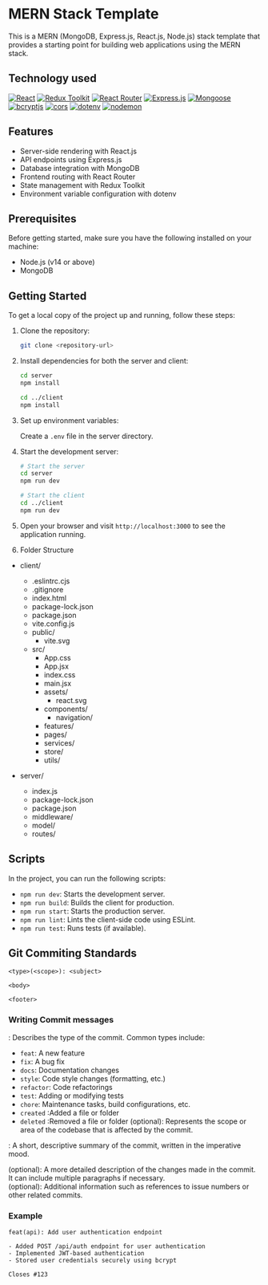 # MERN Stack Template

This is a MERN (MongoDB, Express.js, React.js, Node.js) stack template that provides a starting point for building web applications using the MERN stack.

## Technology used

[![React](https://img.shields.io/badge/React-18.2.0-blue)](https://reactjs.org/)
[![Redux Toolkit](https://img.shields.io/badge/Redux%20Toolkit-1.9.5-purple)](https://redux-toolkit.js.org/)
[![React Router](https://img.shields.io/badge/React%20Router-6.14.2-orange)](https://reactrouter.com/)
[![Express.js](https://img.shields.io/badge/Express.js-4.18.2-green)](https://expressjs.com/)
[![Mongoose](https://img.shields.io/badge/Mongoose-7.3.4-yellow)](https://mongoosejs.com/)
[![bcryptjs](https://img.shields.io/badge/bcryptjs-2.4.3-blueviolet)](https://www.npmjs.com/package/bcryptjs)
[![cors](https://img.shields.io/badge/cors-2.8.5-blueviolet)](https://www.npmjs.com/package/cors)
[![dotenv](https://img.shields.io/badge/dotenv-16.3.1-yellowgreen)](https://www.npmjs.com/package/dotenv)
[![nodemon](https://img.shields.io/badge/nodemon-3.0.1-red)](https://www.npmjs.com/package/nodemon)

## Features

- Server-side rendering with React.js
- API endpoints using Express.js
- Database integration with MongoDB
- Frontend routing with React Router
- State management with Redux Toolkit
- Environment variable configuration with dotenv

## Prerequisites

Before getting started, make sure you have the following installed on your machine:

- Node.js (v14 or above)
- MongoDB

## Getting Started

To get a local copy of the project up and running, follow these steps:

1. Clone the repository:

   ```bash
   git clone <repository-url>
   ```

2. Install dependencies for both the server and client:
   ```bash
   cd server
   npm install
   ```
   ```bash
   cd ../client
   npm install
   ```
3. Set up environment variables:

   Create a `.env` file in the server directory.

4. Start the development server:

   ```bash
   # Start the server
   cd server
   npm run dev

   # Start the client
   cd ../client
   npm run dev
   ```

5. Open your browser and visit `http://localhost:3000` to see the application running.

6. Folder Structure

- client/

  - .eslintrc.cjs
  - .gitignore
  - index.html
  - package-lock.json
  - package.json
  - vite.config.js
  - public/
    - vite.svg
  - src/
    - App.css
    - App.jsx
    - index.css
    - main.jsx
    - assets/
      - react.svg
    - components/
      - navigation/
    - features/
    - pages/
    - services/
    - store/
    - utils/

- server/
  - index.js
  - package-lock.json
  - package.json
  - middleware/
  - model/
  - routes/

## Scripts

In the project, you can run the following scripts:

- `npm run dev`: Starts the development server.
- `npm run build`: Builds the client for production.
- `npm run start`: Starts the production server.
- `npm run lint`: Lints the client-side code using ESLint.
- `npm run test`: Runs tests (if available).

## Git Commiting Standards

```
<type>(<scope>): <subject>

<body>

<footer>
```

### Writing Commit messages

<type>: Describes the type of the commit. Common types include:

- `feat`: A new feature
- `fix`: A bug fix
- `docs`: Documentation changes
- `style`: Code style changes (formatting, etc.)
- `refactor`: Code refactorings
- `test`: Adding or modifying tests
- `chore`: Maintenance tasks, build configurations, etc.
- `created` :Added a file or folder
- `deleted` :Removed a file or folder
  <scope> (optional): Represents the scope or area of the codebase that is affected by the commit.

<subject>: A short, descriptive summary of the commit, written in the imperative mood.

<body> (optional): A more detailed description of the changes made in the commit. It can include multiple paragraphs if necessary.

<footer> (optional): Additional information such as references to issue numbers or other related commits.

### Example

```
feat(api): Add user authentication endpoint

- Added POST /api/auth endpoint for user authentication
- Implemented JWT-based authentication
- Stored user credentials securely using bcrypt

Closes #123
```
